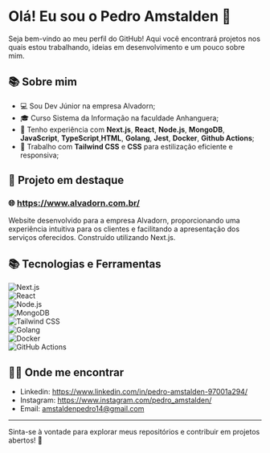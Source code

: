 # Olá! Eu sou o Pedro Amstalden 👋

Seja bem-vindo ao meu perfil do GitHub! Aqui você encontrará projetos nos quais estou trabalhando, ideias em desenvolvimento e um pouco sobre mim.

## 📚 Sobre mim

- 💻 Sou Dev Júnior na empresa Alvadorn;
- 🎓 Curso Sistema da Informação na faculdade Anhanguera;
- 💪 Tenho experiência com **Next.js**, **React**, **Node.js**, **MongoDB**, **JavaScript**, **TypeScript**,**HTML**, **Golang**, **Jest**, **Docker**, **Github Actions**;
- 🧱 Trabalho com **Tailwind CSS** e **CSS** para estilização eficiente e responsiva;

## 📝 Projeto em destaque

### 🌐 https://www.alvadorn.com.br/
Website desenvolvido para a empresa Alvadorn, proporcionando uma experiência intuitiva para os clientes e facilitando a apresentação dos serviços oferecidos. Construído utilizando Next.js.

## 📚 Tecnologias e Ferramentas

![Next.js](https://img.shields.io/badge/Next.js-000000?style=for-the-badge&logo=next.js&logoColor=white)  
![React](https://img.shields.io/badge/React-61DAFB?style=for-the-badge&logo=react&logoColor=black)  
![Node.js](https://img.shields.io/badge/Node.js-43853D?style=for-the-badge&logo=node.js&logoColor=white)  
![MongoDB](https://img.shields.io/badge/MongoDB-4EA94B?style=for-the-badge&logo=mongodb&logoColor=white)  
![Tailwind CSS](https://img.shields.io/badge/TailwindCSS-38B2AC?style=for-the-badge&logo=tailwind-css&logoColor=white)  
![Golang](https://img.shields.io/badge/Go-00ADD8?style=for-the-badge&logo=go&logoColor=white)  
![Docker](https://img.shields.io/badge/Docker-2496ED?style=for-the-badge&logo=docker&logoColor=white)  
![GitHub Actions](https://img.shields.io/badge/GitHub_Actions-2088FF?style=for-the-badge&logo=github-actions&logoColor=white)  

## 👨‍💻 Onde me encontrar

- Linkedin: https://www.linkedin.com/in/pedro-amstalden-97001a294/
- Instagram: https://www.instagram.com/pedro_amstalden/
- Email: amstaldenpedro14@gmail.com

---

Sinta-se à vontade para explorar meus repositórios e contribuir em projetos abertos! 🚀
